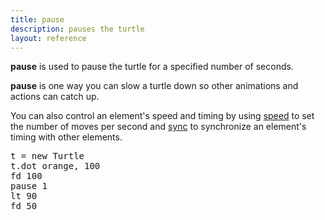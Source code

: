 ```yaml
---
title: pause
description: pauses the turtle
layout: reference
---
```


**pause** is used to pause the turtle for a specified number of seconds. 

**pause** is one way you can slow a turtle down so other animations and actions can catch up. 

You can also control an element's speed and timing by using [speed](speed.html) to set the number of moves per second and [sync](sync.html) to synchronize an element's timing with other elements. 

<!--- is pause actually supposed to be included in the tutorials? -->
<pre class="jumbo">
t = new Turtle
t.dot orange, 100
fd 100
pause 1
lt 90
fd 50
</pre>

<!--- which ones shold be null? -->
<script type="demo">
pen = null
setup ->
  remove t
demo ->
  pen red
  fd 50
  lt 90
  fd 50
  lt 90
  fd 50
  lt 90
  pen blue
  pause 4
  fd 50
</script>

